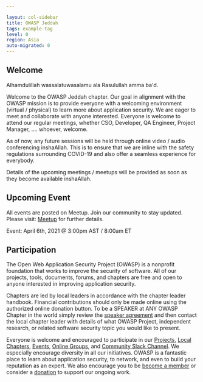 ```yaml
---

layout: col-sidebar
title: OWASP Jeddah
tags: example-tag
level: 0
region: Asia
auto-migrated: 0
---
```


## Welcome
Alhamdulillah wassalatuwasalamu ala Rasulullah amma ba'd.

Welcome to the OWASP Jeddah chapter. Our goal in alignment with the OWASP mission is to provide everyone with a welcoming environment (virtual / physical) to learn more about application security. We are eager to meet and collaborate with anyone interested. Everyone is welcome to attend our regular meetings, whether CSO, Developer, QA Engineer, Project Manager, …. whoever, welcome.

As of now, any future sessions will be held through online video / audio conferencing inshaAllah. This is to ensure that we are inline with the safety regulations surrounding COVID-19 and also offer a seamless experience for everybody.

Details of the upcoming meetings / meetups will be provided as soon as they become available inshaAllah. 

## Upcoming Event
All events are posted on Meetup. Join our community to stay updated. Please visit: [Meetup](https://www.meetup.com/Jeddah-OWASP-Meetup-Group/) for further details.

Event: April 6th, 2021 @ 3:00pm AST / 8:00am ET

## Participation
The Open Web Application Security Project (OWASP) is a nonprofit foundation that works to improve the security of software. All of our projects, tools, documents, forums, and chapters are free and open to anyone interested in improving application security. 


Chapters are led by local leaders in accordance with the chapter leader handbook. Financial contributions should only be made online using the authorized online donation button. To be a SPEAKER at ANY OWASP Chapter in the world simply review the [speaker agreement](/www-policy/speaker-agreement) and then contact the local chapter leader with details of what OWASP Project, independent research, or related software security topic you would like to present.

Everyone is welcome and encouraged to participate in our [Projects](/projects), [Local Chapters](/chapters), [Events](/events), [Online Groups](https://groups.google.com/a/owasp.com/), and [Community Slack Channel](https://owasp.slack.com/). We especially encourage diversity in all our initiatives. OWASP is a fantastic place to learn about application security, to network, and even to build your reputation as an expert. We also encourage you to be [become a member](/membership) or consider a [donation](/donate) to support our ongoing work.

